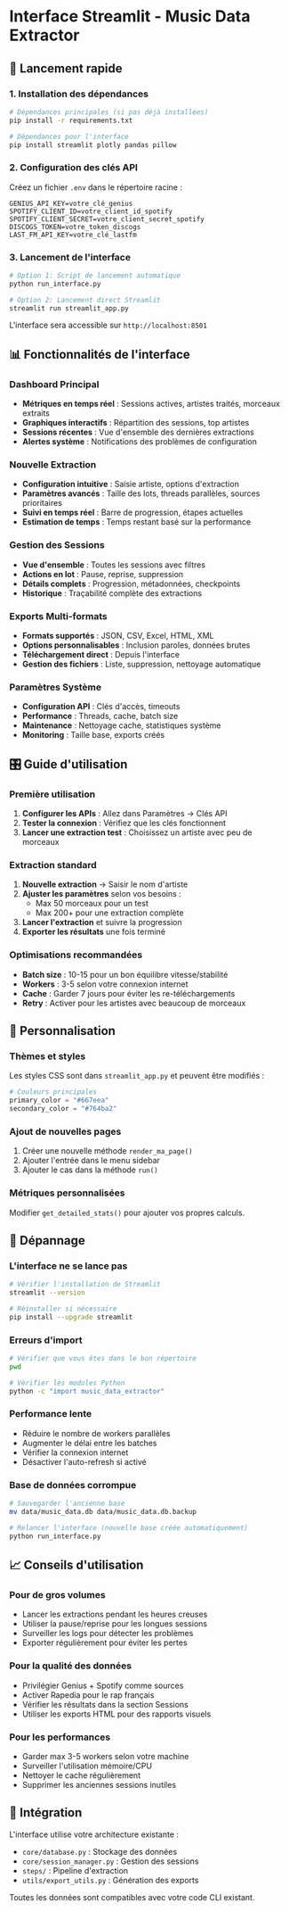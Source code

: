 # Interface Streamlit - Music Data Extractor

## 🚀 Lancement rapide

### 1. Installation des dépendances
```bash
# Dépendances principales (si pas déjà installées)
pip install -r requirements.txt

# Dépendances pour l'interface
pip install streamlit plotly pandas pillow
```

### 2. Configuration des clés API
Créez un fichier `.env` dans le répertoire racine :
```env
GENIUS_API_KEY=votre_clé_genius
SPOTIFY_CLIENT_ID=votre_client_id_spotify  
SPOTIFY_CLIENT_SECRET=votre_client_secret_spotify
DISCOGS_TOKEN=votre_token_discogs
LAST_FM_API_KEY=votre_clé_lastfm
```

### 3. Lancement de l'interface
```bash
# Option 1: Script de lancement automatique
python run_interface.py

# Option 2: Lancement direct Streamlit
streamlit run streamlit_app.py
```

L'interface sera accessible sur `http://localhost:8501`

## 📊 Fonctionnalités de l'interface

### Dashboard Principal
- **Métriques en temps réel** : Sessions actives, artistes traités, morceaux extraits
- **Graphiques interactifs** : Répartition des sessions, top artistes
- **Sessions récentes** : Vue d'ensemble des dernières extractions
- **Alertes système** : Notifications des problèmes de configuration

### Nouvelle Extraction
- **Configuration intuitive** : Saisie artiste, options d'extraction
- **Paramètres avancés** : Taille des lots, threads parallèles, sources prioritaires
- **Suivi en temps réel** : Barre de progression, étapes actuelles
- **Estimation de temps** : Temps restant basé sur la performance

### Gestion des Sessions
- **Vue d'ensemble** : Toutes les sessions avec filtres
- **Actions en lot** : Pause, reprise, suppression
- **Détails complets** : Progression, métadonnées, checkpoints
- **Historique** : Traçabilité complète des extractions

### Exports Multi-formats
- **Formats supportés** : JSON, CSV, Excel, HTML, XML
- **Options personnalisables** : Inclusion paroles, données brutes
- **Téléchargement direct** : Depuis l'interface
- **Gestion des fichiers** : Liste, suppression, nettoyage automatique

### Paramètres Système
- **Configuration API** : Clés d'accès, timeouts
- **Performance** : Threads, cache, batch size
- **Maintenance** : Nettoyage cache, statistiques système
- **Monitoring** : Taille base, exports créés

## 🎛️ Guide d'utilisation

### Première utilisation
1. **Configurer les APIs** : Allez dans Paramètres → Clés API
2. **Tester la connexion** : Vérifiez que les clés fonctionnent
3. **Lancer une extraction test** : Choisissez un artiste avec peu de morceaux

### Extraction standard
1. **Nouvelle extraction** → Saisir le nom d'artiste
2. **Ajuster les paramètres** selon vos besoins :
   - Max 50 morceaux pour un test
   - Max 200+ pour une extraction complète
3. **Lancer l'extraction** et suivre la progression
4. **Exporter les résultats** une fois terminé

### Optimisations recommandées
- **Batch size** : 10-15 pour un bon équilibre vitesse/stabilité
- **Workers** : 3-5 selon votre connexion internet
- **Cache** : Garder 7 jours pour éviter les re-téléchargements
- **Retry** : Activer pour les artistes avec beaucoup de morceaux

## 🔧 Personnalisation

### Thèmes et styles
Les styles CSS sont dans `streamlit_app.py` et peuvent être modifiés :
```python
# Couleurs principales
primary_color = "#667eea"
secondary_color = "#764ba2"
```

### Ajout de nouvelles pages
1. Créer une nouvelle méthode `render_ma_page()`
2. Ajouter l'entrée dans le menu sidebar
3. Ajouter le cas dans la méthode `run()`

### Métriques personnalisées
Modifier `get_detailed_stats()` pour ajouter vos propres calculs.

## 🐛 Dépannage

### L'interface ne se lance pas
```bash
# Vérifier l'installation de Streamlit
streamlit --version

# Réinstaller si nécessaire
pip install --upgrade streamlit
```

### Erreurs d'import
```bash
# Vérifier que vous êtes dans le bon répertoire
pwd

# Vérifier les modules Python
python -c "import music_data_extractor"
```

### Performance lente
- Réduire le nombre de workers parallèles
- Augmenter le délai entre les batches
- Vérifier la connexion internet
- Désactiver l'auto-refresh si activé

### Base de données corrompue
```bash
# Sauvegarder l'ancienne base
mv data/music_data.db data/music_data.db.backup

# Relancer l'interface (nouvelle base créée automatiquement)
python run_interface.py
```

## 📈 Conseils d'utilisation

### Pour de gros volumes
- Lancer les extractions pendant les heures creuses
- Utiliser la pause/reprise pour les longues sessions
- Surveiller les logs pour détecter les problèmes
- Exporter régulièrement pour éviter les pertes

### Pour la qualité des données
- Privilégier Genius + Spotify comme sources
- Activer Rapedia pour le rap français
- Vérifier les résultats dans la section Sessions
- Utiliser les exports HTML pour des rapports visuels

### Pour les performances
- Garder max 3-5 workers selon votre machine
- Surveiller l'utilisation mémoire/CPU
- Nettoyer le cache régulièrement
- Supprimer les anciennes sessions inutiles

## 🔗 Intégration

L'interface utilise votre architecture existante :
- `core/database.py` : Stockage des données
- `core/session_manager.py` : Gestion des sessions  
- `steps/` : Pipeline d'extraction
- `utils/export_utils.py` : Génération des exports

Toutes les données sont compatibles avec votre code CLI existant.
